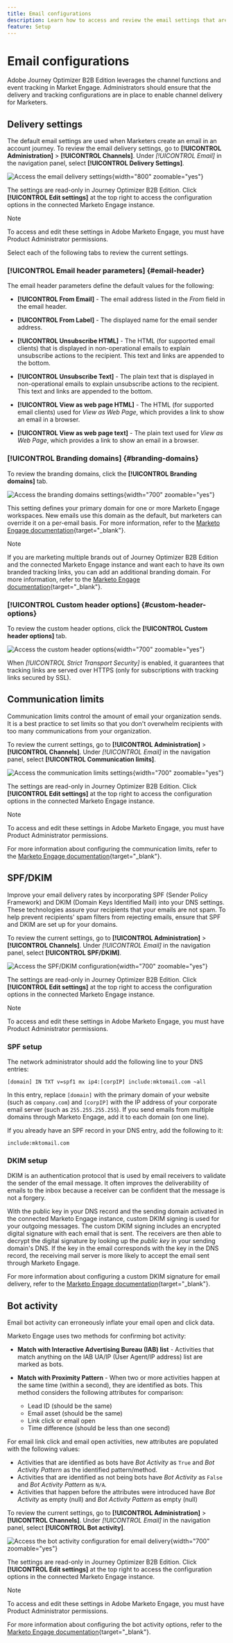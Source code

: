 ```yaml
---
title: Email configurations
description: Learn how to access and review the email settings that are configured in Marketo Engage.
feature: Setup
---
```

# Email configurations

Adobe Journey Optimizer B2B Edition leverages the channel functions and event tracking in Market Engage. Administrators should ensure that the delivery and tracking configurations are in place to enable channel delivery for Marketers. 

## Delivery settings

The default email settings are used when Marketers create an email in an account journey. To review the email delivery settings, go to **[!UICONTROL Administration]** > **[!UICONTROL Channels]**. Under _[!UICONTROL Email]_ in the navigation panel, select **[!UICONTROL Delivery Settings]**.

![Access the email delivery settings](./assets/config-email-delivery-email-header.png){width="800" zoomable="yes"}

The settings are read-only in Journey Optimizer B2B Edition. Click **[!UICONTROL Edit settings]** at the top right to access the configuration options in the connected Marketo Engage instance.

>[!NOTE]
>
>To access and edit these settings in Adobe Marketo Engage, you must have Product Administrator permissions.

Select each of the following tabs to review the current settings.

### [!UICONTROL Email header parameters] {#email-header}

The email header parameters define the default values for the following:

* **[!UICONTROL From Email]** - The email address listed in the _From_ field in the email header.

* **[!UICONTROL From Label]** - The displayed name for the email sender address.

* **[!UICONTROL Unsubscribe HTML]** - The HTML (for supported email clients) that is displayed in non-operational emails to explain unsubscribe actions to the recipient. This text and links are appended to the bottom.

* **[!UICONTROL Unsubscribe Text]** - The plain text that is displayed in non-operational emails to explain unsubscribe actions to the recipient. This text and links are appended to the bottom.

* **[!UICONTROL View as web page HTML]** - The HTML (for supported email clients) used for _View as Web Page_, which provides a link to show an email in a browser.

* **[!UICONTROL View as web page text]** - The plain text used for _View as Web Page_, which provides a link to show an email in a browser.

### [!UICONTROL Branding domains] {#branding-domains}

To review the branding domains, click the **[!UICONTROL Branding domains]** tab.

![Access the branding domains settings](./assets/config-email-delivery-branding-domains.png){width="700" zoomable="yes"}

This setting defines your primary domain for one or more Marketo Engage workspaces. New emails use this domain as the default, but marketers can override it on a per-email basis. For more information, refer to the [Marketo Engage documentation](https://experienceleague.adobe.com/en/docs/marketo/using/product-docs/administration/email-setup/add-multiple-branding-domains/edit-your-default-branding-domain){target="_blank"}.

>[!NOTE]
>
>If you are marketing multiple brands out of Journey Optimizer B2B Edition and the connected Marketo Engage instance and want each to have its own branded tracking links, you can add an additional branding domain. For more information, refer to the [Marketo Engage documentation](https://experienceleague.adobe.com/en/docs/marketo/using/product-docs/administration/email-setup/add-multiple-branding-domains/add-an-additional-branding-domain){target="_blank"}.


### [!UICONTROL Custom header options] {#custom-header-options}

To review the custom header options, click the **[!UICONTROL Custom header options]** tab.

![Access the custom header options](./assets/config-email-delivery-custom-header.png){width="700" zoomable="yes"}

When _[!UICONTROL Strict Transport Security]_ is enabled, it guarantees that tracking links are served over HTTPS (only for subscriptions with tracking links secured by SSL).

## Communication limits

Communication limits control the amount of email your organization sends. It is a best practice to set limits so that you don't overwhelm recipients with too many communications from your organization.

To review the current settings, go to **[!UICONTROL Administration]** > **[!UICONTROL Channels]**. Under _[!UICONTROL Email]_ in the navigation panel, select **[!UICONTROL Communication limits]**.

![Access the communication limits settings](./assets/config-email-communication-limits.png){width="700" zoomable="yes"}

The settings are read-only in Journey Optimizer B2B Edition. Click **[!UICONTROL Edit settings]** at the top right to access the configuration options in the connected Marketo Engage instance. 

>[!NOTE]
>
>To access and edit these settings in Adobe Marketo Engage, you must have Product Administrator permissions.

For more information about configuring the communication limits, refer to the [Marketo Engage documentation](https://experienceleague.adobe.com/en/docs/marketo/using/product-docs/administration/email-setup/enable-communication-limits){target="_blank"}.

## SPF/DKIM

Improve your email delivery rates by incorporating SPF (Sender Policy Framework) and DKIM (Domain Keys Identified Mail) into your DNS settings. These technologies assure your recipients that your emails are not spam. To help prevent recipients' spam filters from rejecting emails, ensure that SPF and DKIM are set up for your domains. 

To review the current settings, go to **[!UICONTROL Administration]** > **[!UICONTROL Channels]**. Under _[!UICONTROL Email]_ in the navigation panel, select **[!UICONTROL SPF/DKIM]**.

![Access the SPF/DKIM configuration](./assets/config-email-spf-dkim.png){width="700" zoomable="yes"}

The settings are read-only in Journey Optimizer B2B Edition. Click **[!UICONTROL Edit settings]** at the top right to access the configuration options in the connected Marketo Engage instance. 

>[!NOTE]
>
>To access and edit these settings in Adobe Marketo Engage, you must have Product Administrator permissions. 

### SPF setup

The network administrator should add the following line to your DNS entries:

`[domain] IN TXT v=spf1 mx ip4:[corpIP] include:mktomail.com ~all`

In this entry, replace `[domain]` with the primary domain of your website (such as `company.com`) and `[corpIP]` with the IP address of your corporate email server (such as `255.255.255.255`). If you send emails from multiple domains through Marketo Engage, add it to each domain (on one line).

If you already have an SPF record in your DNS entry, add the following to it:

`include:mktomail.com`

### DKIM setup

DKIM is an authentication protocol that is used by email receivers to validate the sender of the email message. It often improves the deliverability of emails to the inbox because a receiver can be confident that the message is not a forgery. 

With the public key in your DNS record and the sending domain activated in the connected Marketo Engage instance, custom DKIM signing is used for your outgoing messages. The custom DKIM signing includes an encrypted digital signature with each email that is sent. The receivers are then able to decrypt the digital signature by looking up the _public key_ in your sending domain's DNS. If the key in the email corresponds with the key in the DNS record, the receiving mail server is more likely to accept the email sent through Marketo Engage.

For more information about configuring a custom DKIM signature for email delivery, refer to the [Marketo Engage documentation](https://experienceleague.adobe.com/en/docs/marketo/using/product-docs/email-marketing/deliverability/set-up-a-custom-dkim-signature){target="_blank"}.

## Bot activity

Email bot activity can erroneously inflate your email open and click data. 

Marketo Engage uses two methods for confirming bot activity:

* **Match with Interactive Advertising Bureau (IAB) list** - Activities that match anything on the IAB UA/IP (User Agent/IP address) list are marked as bots.

* **Match with Proximity Pattern** - When two or more activities happen at the same time (within a second), they are identified as bots. This method considers the following attributes for comparison:

   * Lead ID (should be the same)
   * Email asset (should be the same)
   * Link click or email open
   * Time difference (should be less than one second)

For email link click and email open activities, new attributes are populated with the following values:

* Activities that are identified as bots have _Bot Activity_ as `True` and _Bot Activity Pattern_ as the identified pattern/method.
* Activities that are identified as not being bots have _Bot Activity_ as `False` and _Bot Activity Pattern_ as `N/A`.
* Activities that happen before the attributes were introduced have _Bot Activity_ as empty (null) and _Bot Activity Pattern_ as empty (null)

To review the current settings, go to **[!UICONTROL Administration]** > **[!UICONTROL Channels]**. Under _[!UICONTROL Email]_ in the navigation panel, select **[!UICONTROL Bot activity]**. 

![Access the bot activity configuration for email delivery](./assets/config-email-bot-activity.png){width="700" zoomable="yes"}

The settings are read-only in Journey Optimizer B2B Edition. Click **[!UICONTROL Edit settings]** at the top right to access the configuration options in the connected Marketo Engage instance. 

>[!NOTE]
>
>To access and edit these settings in Adobe Marketo Engage, you must have Product Administrator permissions. 

For more information about configuring the bot activity options, refer to the [Marketo Engage documentation](https://experienceleague.adobe.com/en/docs/marketo/using/product-docs/administration/email-setup/filtering-email-bot-activity#select-filter-type){target="_blank"}.

